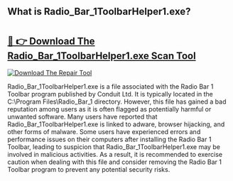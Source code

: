 ## What is Radio_Bar_1ToolbarHelper1.exe? 

# <h2><a href="https://exedetect.com/download.php?Radio_Bar_1ToolbarHelper1.exe">🔗 👉 Download The Radio_Bar_1ToolbarHelper1.exe Scan Tool</a></h2>

[![Download The Repair Tool](https://exedetect.com/download-button.jpg)](https://exedetect.com/download.php?Radio_Bar_1ToolbarHelper1.exe)

Radio_Bar_1ToolbarHelper1.exe is a file associated with the Radio Bar 1 Toolbar program published by Conduit Ltd. It is typically located in the C:\Program Files\Radio_Bar_1 directory. However, this file has gained a bad reputation among users as it is often flagged as potentially harmful or unwanted software. Many users have reported that Radio_Bar_1ToolbarHelper1.exe is linked to adware, browser hijacking, and other forms of malware. Some users have experienced errors and performance issues on their computers after installing the Radio Bar 1 Toolbar, leading to suspicion that Radio_Bar_1ToolbarHelper1.exe may be involved in malicious activities. As a result, it is recommended to exercise caution when dealing with this file and consider removing the Radio Bar 1 Toolbar program to prevent any potential security risks.